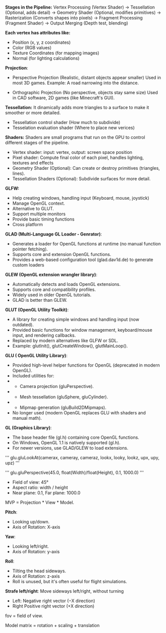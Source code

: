 **Stages in the Pipeline:**
Vertex Processing (Vertex Shader) -> Tessellation (Optional, adds detail) -> Geometry Shader (Optional, modifies primitives) -> Rasterization (Converts shapes into pixels) -> Fragment Processing (Fragment Shader) -> Output Merging (Depth test, blending)

**Each vertex has attributes like:**
- Position (x, y, z coordinates)
- Color (RGB values)
- Texture Coordinates (for mapping images)
- Normal (for lighting calculations)

**Projection**:
- Perspective Projection (Realistic, distant objects appear smaller)
Used in most 3D games.
Example: A road narrowing into the distance.

- Orthographic Projection (No perspective, objects stay same size)
Used in CAD software, 2D games (like Minecraft's GUI).

**Tessellation:** It dinamically adds more triangles to a surface to make it smoother or more detailed.
- Tessellation control shader (How much to subdivide)
- Tesselation evaluation shader (Where to place new verices)


**Shaders:** Shaders are small programs that run on the GPU to control different stages of the pipeline.
- Vertex shader: input: vertex, output: screen space position
- Pixel shader: Compute final color of each pixel, handles lighting, textures and effects
- Geometry Shader (Optional): Can create or destroy primitives (triangles, lines).
- Tessellation Shaders (Optional): Subdivide surfaces for more detail.


**GLFW:**
- Help creating windows, handling input (Keyboard, mouse, joystick)
- Manage OpenGL context.
- Alternative to GLUT.
- Support multiple monitors
- Provide basic timing functions
- Cross platform

**GLAD (Multi-Language GL Loader - Genrator)**:
- Generates a loader for OpenGL functions at runtime (no manual function pointer fetching).
- Supports core and extension OpenGL functions.
- Provides a web-based configuration tool (glad.dav1d.de) to generate custom loaders

**GLEW (OpenGL extension wrangler library)**:
- Automatically detects and loads OpenGL extensions.
- Supports core and compatibility profiles.
- Widely used in older OpenGL tutorials.
- GLAD is better than GLEW.

**GLUT (OpenGL Utility Toolkit)**:
- A library for creating simple windows and handling input (now outdated).
- Provided basic functions for window management, keyboard/mouse input, and rendering callbacks.
- Replaced by modern alternatives like GLFW or SDL.
- Example: glutInit(), glutCreateWindow(), glutMainLoop().

**GLU ( OpenGL Utility Library)**:
- Provided high-level helper functions for OpenGL (deprecated in modern OpenGL).
- Included utilities for:
- - Camera projection (gluPerspective).
- - Mesh tessellation (gluSphere, gluCylinder).
- - Mipmap generation (gluBuild2DMipmaps).
- No longer used (modern OpenGL replaces GLU with shaders and manual math).

**GL (Graphics Library)**:
- The base header file (gl.h) containing core OpenGL functions.
- On Windows, OpenGL 1.1 is natively supported (gl.h).
- For newer versions, use GLAD/GLEW to load extensions.

'''
glu.gluLookAt(camerax, cameray, cameraz, lookx, looky, lookz, upx, upy, upz)
'''

'''
glu.gluPerspective(45.0, float(Width)/float(Height), 0.1, 1000.0)
'''
- Field of view: 45°
- Aspect ratio: width / height
- Near plane: 0.1, Far plane: 1000.0

MVP = Projection * View * Model.

**Pitch**:
- Looking up/down.
- Axis of Rotation: X-axis

**Yaw**:
- Looking left/right.
- Axis of Rotation: y-axis

**Roll**:
- Tilting the head sideways.
- Axis of Rotation: z-axis
- Roll is unused, but it's often useful for flight simulations.

**Strafe left/right**: Move sideways left/right, without turning
- Left: Negative right vector (−X direction)
- Right Positive right vector (+X direction)


fov = field of view.

Model matrix = rotation + scaling + translation















